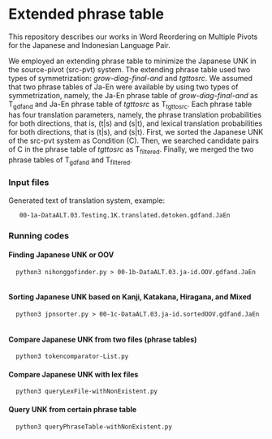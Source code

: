 # Extended phrase table
This repository describes our works in Word Reordering on Multiple Pivots for the Japanese and Indonesian Language Pair.  

We employed an extending phrase table to minimize the Japanese UNK in the source-pivot (src-pvt) system. The extending phrase table used two types of symmetrization: *grow-diag-final-and* and *tgttosrc*. We assumed that two phrase tables of Ja-En were available by using two types of symmetrization, namely, the Ja-En phrase table of *grow-diag-final-and* as T<sub>gdfand</sub> and Ja-En phrase table of *tgttosrc* as T<sub>tgttosrc</sub>. Each phrase table has four translation parameters, namely, the phrase translation probabilities for both directions, that is, (t|s) and (s|t), and lexical translation probabilities for both directions, that is (t|s), and (s|t). First, we sorted the Japanese UNK of the src-pvt system as Condition (C). Then, we searched candidate pairs of C in the phrase table of *tgttosrc* as T<sub>filtered</sub>. Finally, we merged the two phrase tables of T<sub>gdfand</sub> and T<sub>filtered</sub>. 

### Input files
Generated text of translation system, example:
```
   00-1a-DataALT.03.Testing.1K.translated.detoken.gdfand.JaEn
```

### Running codes
#### Finding Japanese UNK or OOV

```
  python3 nihonggofinder.py > 00-1b-DataALT.03.ja-id.OOV.gdfand.JaEn
  
```
#### Sorting Japanese UNK based on Kanji, Katakana, Hiragana, and Mixed

```
  python3 jpnsorter.py > 00-1c-DataALT.03.ja-id.sortedOOV.gdfand.JaEn
  
```
#### Compare Japanese UNK from two files (phrase tables)

```
  python3 tokencomparator-List.py

```

#### Compare Japanese UNK with lex files

```
  python3 queryLexFile-withNonExistent.py

```
#### Query UNK from certain phrase table

```
  python3 queryPhraseTable-withNonExistent.py

```

